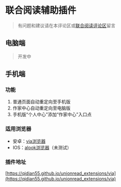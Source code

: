 # 联合阅读辅助插件

> 有问题和建议请在本评论区或[联合阅读评论区](http://www.unionread.vip/module/novel/info.php?tid=3&nid=3153)留言

## 电脑端
> 开发中

## 手机端

### 功能
1. 普通页面自动重定向至手机版
2. 作家中心自动重定向至电脑版
3. 手机版“个人中心”添加“作家中心”入口点

### 适用浏览器
* 安卓：[via浏览器](https://viayoo.com/zh-cn/)
* IOS：[alook浏览器](https://apps.apple.com/cn/app/id1261944766)（未测试）

### 插件地址
[https://qidian55.github.io/unionread_extensions/via](https://qidian55.github.io/unionread_extensions/via)

<link rel="stylesheet" href="https://unpkg.com/gitalk/dist/gitalk.css">
<script src="https://unpkg.com/gitalk@latest/dist/gitalk.min.js"></script>

<div id="gitalk-container"></div>
<script type="text/javascript">
    var gitalk = new Gitalk({
    // gitalk的主要参数
      clientID: `c675747fb4b4a83a59f9`,   //上面获取到的值
      clientSecret: `85b826d9abd3f763f7d8f9606a699b121571fbef`,//上面获取到的值
      repo: `qidian55.github.io`,  //您刚才建立仓库的名字
      owner: 'qidian55',   //你的GitHub用户名字
      admin: ['qidian55'],  //你的GitHub用户的名字
      id: 'programs.ComputerGraphics', //id不能重复，如果重复就会把其他页面的评论引进来
        });
      gitalk.render('gitalk-container');
</script>